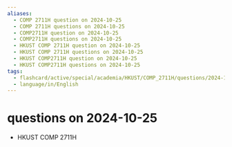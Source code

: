 ```yaml
---
aliases:
  - COMP 2711H question on 2024-10-25
  - COMP 2711H questions on 2024-10-25
  - COMP2711H question on 2024-10-25
  - COMP2711H questions on 2024-10-25
  - HKUST COMP 2711H question on 2024-10-25
  - HKUST COMP 2711H questions on 2024-10-25
  - HKUST COMP2711H question on 2024-10-25
  - HKUST COMP2711H questions on 2024-10-25
tags:
  - flashcard/active/special/academia/HKUST/COMP_2711H/questions/2024-10-25
  - language/in/English
---
```


# questions on 2024-10-25

- HKUST COMP 2711H

